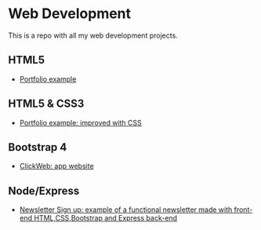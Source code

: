# Web Development

This is a repo with all my web development projects.

## HTML5

- [Portfolio example](https://raw.githubusercontent.com/Sampayob/WebDevelopment/master/HTML5/exampleCV_onlyHTML.html)

## HTML5 & CSS3

- [Portfolio example: improved with CSS](https://github.com/Sampayob/WebDevelopment/tree/master/CSS)

## Bootstrap 4

- [ClickWeb: app website](https://github.com/Sampayob/WebDevelopment/tree/master/Bootstrap)

## Node/Express

- [Newsletter Sign up: example of a functional newsletter made with front-end HTML,CSS,Bootstrap and Express back-end]()
